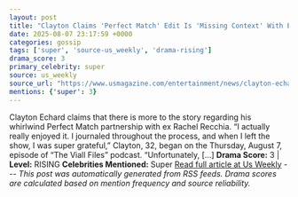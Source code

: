 ```yaml
---
layout: post
title: "Clayton Claims 'Perfect Match' Edit Is 'Missing Context' With Ex Rachel"
date: 2025-08-07 23:17:59 +0000
categories: gossip
tags: ['super', 'source-us_weekly', 'drama-rising']
drama_score: 3
primary_celebrity: super
source: us_weekly
source_url: "https://www.usmagazine.com/entertainment/news/clayton-echard-criticizes-perfect-match-edit-with-ex-rachel-recchia/"
mentions: {'super': 3}
---
```


Clayton Echard claims that there is more to the story regarding his whirlwind Perfect Match partnership with ex Rachel Recchia. “I actually really enjoyed it. I journaled throughout the process, and when I left the show, I was super grateful,” Clayton, 32, began on the Thursday, August 7, episode of “The Viall Files” podcast. “Unfortunately, […] **Drama Score:** 3 | **Level:** RISING **Celebrities Mentioned:** Super [Read full article at Us Weekly](https://www.usmagazine.com/entertainment/news/clayton-echard-criticizes-perfect-match-edit-with-ex-rachel-recchia/) --- *This post was automatically generated from RSS feeds. Drama scores are calculated based on mention frequency and source reliability.*